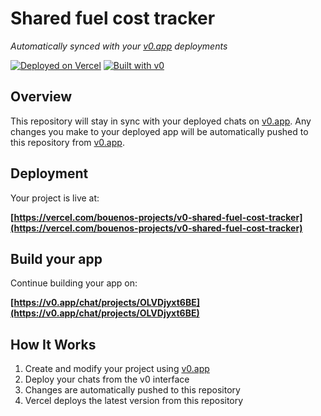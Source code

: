 # Shared fuel cost tracker

*Automatically synced with your [v0.app](https://v0.app) deployments*

[![Deployed on Vercel](https://img.shields.io/badge/Deployed%20on-Vercel-black?style=for-the-badge&logo=vercel)](https://vercel.com/bouenos-projects/v0-shared-fuel-cost-tracker)
[![Built with v0](https://img.shields.io/badge/Built%20with-v0.app-black?style=for-the-badge)](https://v0.app/chat/projects/OLVDjyxt6BE)

## Overview

This repository will stay in sync with your deployed chats on [v0.app](https://v0.app).
Any changes you make to your deployed app will be automatically pushed to this repository from [v0.app](https://v0.app).

## Deployment

Your project is live at:

**[https://vercel.com/bouenos-projects/v0-shared-fuel-cost-tracker](https://vercel.com/bouenos-projects/v0-shared-fuel-cost-tracker)**

## Build your app

Continue building your app on:

**[https://v0.app/chat/projects/OLVDjyxt6BE](https://v0.app/chat/projects/OLVDjyxt6BE)**

## How It Works

1. Create and modify your project using [v0.app](https://v0.app)
2. Deploy your chats from the v0 interface
3. Changes are automatically pushed to this repository
4. Vercel deploys the latest version from this repository